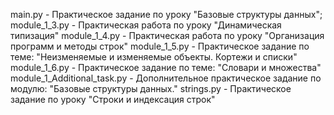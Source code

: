 main.py - Практическое задание по уроку "Базовые структуры данных";
module_1_3.py - Практическая работа по уроку "Динамическая типизация"
module_1_4.py - Практическая работа по уроку "Организация программ и методы строк"
module_1_5.py - Практическое задание по теме: "Неизменяемые и изменяемые объекты. Кортежи и списки"
module_1_6.py - Практическое задание по теме: "Словари и множества"
module_1_Additional_task.py - Дополнительное практическое задание по модулю: "Базовые структуры данных."
strings.py - Практическое задание по уроку "Строки и индексация строк"
